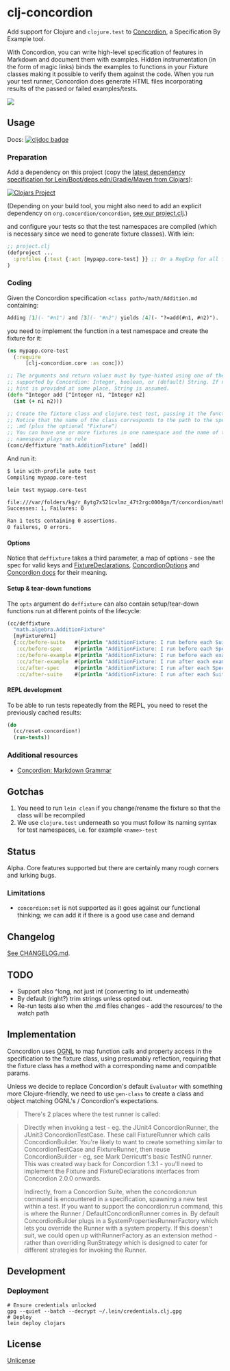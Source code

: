 # clj-concordion

Add support for Clojure and `clojure.test` to  [Concordion](https://concordion.org/),
a Specification By Example tool.

With Concordion, you can write high-level specification of features in Markdown
and document them with examples. Hidden instrumentation (in the form of magic links)
binds the examples to functions in your Fixture classes making it possible to verify
them against the code. When you run your test runner, Concordion does generate 
HTML files incorporating results of the passed or failed examples/tests.

![](https://concordion.org/img/how-it-works-markdown.png)

## Usage

Docs: [![cljdoc badge](https://cljdoc.org/badge/clj-concordion/clj-concordion)](https://cljdoc.org/d/clj-concordion/clj-concordion/CURRENT)

### Preparation

Add a dependency on this project (copy the [latest dependency specification for Lein/Boot/deps.edn/Gradle/Maven from Clojars](https://clojars.org/clj-concordion)):

[![Clojars Project](https://img.shields.io/clojars/v/clj-concordion.svg)](https://clojars.org/clj-concordion)

(Depending on your build tool, you might also need to add an explicit dependency on `org.concordion/concordion`, [see our project.clj](https://github.com/holyjak/clj-concordion/blob/master/project.clj).)

and configure your tests so that the test namespaces are compiled
(which is necessary since we need to generate fixture classes). With lein:

```clojure
;; project.clj
(defproject ...
  :profiles {:test {:aot [mypapp.core-test] }} ;; Or a RegExp for all fixture test namespaces
)
```

### Coding

Given the Concordion specification `<class path>/math/Addition.md` containing:

```markdown
Adding [1](- "#n1") and [3](- "#n2") yields [4](- "?=add(#n1, #n2)").
```

you need to implement the function in a test namespace and create the fixture for it:

```clojure
(ns mypapp.core-test
  (:require
      [clj-concordion.core :as conc]))

;; The arguments and return values must by type-hinted using one of the types
;; supported by Concordion: Integer, boolean, or (default) String. If no type 
;; hint is provided at some place, String is assumed.
(defn ^Integer add [^Integer n1, ^Integer n2]
  (int (+ n1 n2)))

;; Create the fixture class and clojure.test test, passing it the function(s)
;; Notice that the name of the class corresponds to the path to the specification
;; .md (plus the optional "Fixture")
;; You can have one or more fixtures in one namespace and the name of the 
;; namespace plays no role
(conc/deffixture "math.AdditionFixture" [add])
```

And run it:

```bash
$ lein with-profile auto test
Compiling mypapp.core-test

lein test mypapp.core-test

file:///var/folders/kg/r_8ytg7x521cvlmz_47t2rgc0000gn/T/concordion/math/Addition.html
Successes: 1, Failures: 0

Ran 1 tests containing 0 assertions.
0 failures, 0 errors.
```

#### Options

Notice that `deffixture` takes a third parameter, a map of options - see the spec for valid keys and 
[FixtureDeclarations](https://github.com/concordion/concordion/blob/2.2.0/src/main/java/org/concordion/api/FixtureDeclarations.java),
 [ConcordionOptions](https://github.com/concordion/concordion/blob/2.2.0/src/main/java/org/concordion/api/option/ConcordionOptions.java)
and [Concordion docs](https://concordion.github.io/concordion/latest/spec/annotation/ConcordionOptions.html) for their meaning.

#### Setup & tear-down functions

The `opts` argument do `deffixture` can also contain setup/tear-down functions run at different points of the lifecycle:

```clojure
(cc/deffixture
  "math.algebra.AdditionFixture"
  [myFixtureFn1]
  {:cc/before-suite   #(println "AdditionFixture: I run before each Suite")
   :cc/before-spec    #(println "AdditionFixture: I run before each Spec")
   :cc/before-example #(println "AdditionFixture: I run before each example")
   :cc/after-example  #(println "AdditionFixture: I run after each example")
   :cc/after-spec     #(println "AdditionFixture: I run after each Spec")
   :cc/after-suite    #(println "AdditionFixture: I run after each Suite")})
```

#### REPL development

To be able to run tests repeatedly from the REPL, you need to reset the previously cached results:

```clojure
(do
  (cc/reset-concordion!)
  (run-tests))
```

### Additional resources

* [Concordion: Markdown Grammar](https://concordion.github.io/concordion/latest/spec/specificationType/markdown/Markdown.html)

## Gotchas 

1. You need to run `lein clean` if you change/rename the fixture
   so that the class will be recompiled
2. We use `clojure.test` underneath so you must follow its naming syntax for 
  test namespaces, i.e. for example `<name>-test`

## Status

Alpha. Core features supported but there are certainly many rough corners and lurking bugs.

### Limitations

* `concordion:set` is not supported as it goes against our functional thinking; we can
  add it if there is a good use case and demand

## Changelog

[See CHANGELOG.md](./CHANGELOG.md).

## TODO

* Support also ^long, not just int (converting to int underneath)
* By default (right?) trim strings unless opted out.
* Re-run tests also when the .md files changes - add the resources/ to the watch path

## Implementation

Concordion uses [OGNL](https://commons.apache.org/proper/commons-ognl/) to map function calls 
and property access in the specification to the fixture class, using presumably
reflection, requiring that the fixture class has a method with a corresponding name
and compatible params. 

Unless we decide to replace Concordion's default `Evaluator` with something more
Clojure-friendly, we need to use `gen-class` to create a class and object matching
OGNL's / Concordion's expectations.

> There's 2 places where the test runner is called:
  
> Directly when invoking a test - eg. the JUnit4 ConcordionRunner, the JUnit3 ConcordionTestCase. These call FixtureRunner which calls ConcordionBuilder. You're likely to want to create something similar to ConcordionTestCase and FixtureRunner, then reuse ConcordionBuilder - eg, see Mark Derricutt's basic TestNG runner. This was created way back for Concordion 1.3.1 - you'll need to implement the Fixture and FixtureDeclarations interfaces from Concordion 2.0.0 onwards.
>
> Indirectly, from a Concordion Suite, when the concordion:run command is encountered in a specification, spawning a new test within a test. If you want to support the concordion:run command, this is where the Runner / DefaultConcordionRunner comes in. By default ConcordionBuilder plugs in a SystemPropertiesRunnerFactory which lets you override the Runner with a system property. If this doesn't suit, we could open up withRunnerFactory as an extension method - rather than overriding RunStrategy which is designed to cater for different strategies for invoking the Runner.

## Development

### Deployment

```
# Ensure credentials unlocked
gpg --quiet --batch --decrypt ~/.lein/credentials.clj.gpg
# Deploy
lein deploy clojars
```

## License

[Unlicense](https://choosealicense.com/licenses/unlicense/)